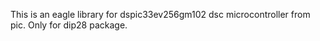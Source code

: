 This is an eagle library for dspic33ev256gm102 dsc microcontroller from pic. Only for dip28 package.

